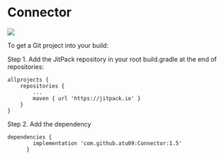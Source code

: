 # Connector

[![](https://jitpack.io/v/atu09/Connector.svg)](https://jitpack.io/#atu09/Connector)


To get a Git project into your build:

Step 1. Add the JitPack repository in your root build.gradle at the end of repositories:

	allprojects {
		repositories {
			...
			maven { url 'https://jitpack.io' }
		}
	}
Step 2. Add the dependency

	dependencies {
	        implementation 'com.github.atu09:Connector:1.5'
          }
